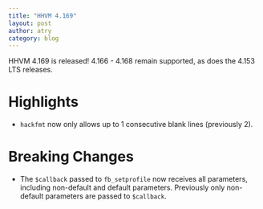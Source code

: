 ```yaml
---
title: "HHVM 4.169"
layout: post
author: atry
category: blog
---
```


HHVM 4.169 is released! 4.166 - 4.168 remain supported, as does the 4.153 LTS
releases.

# Highlights

- `hackfmt` now only allows up to 1 consecutive blank lines (previously 2).

# Breaking Changes

- The `$callback` passed to `fb_setprofile` now receives all parameters,
  including non-default and default parameters. Previously only non-default
  parameters are passed to `$callback`.